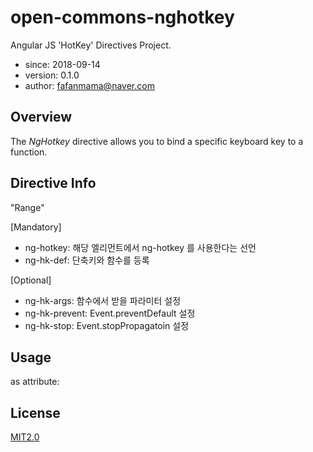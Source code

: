 # open-commons-nghotkey
Angular JS 'HotKey' Directives Project.

- since: 2018-09-14
- version: 0.1.0
- author: fafanmama@naver.com

## Overview
The <i>NgHotkey</i> directive allows you to bind a specific keyboard key to a function.

## Directive Info

"Range"


[Mandatory]
- ng-hotkey: 해당 엘리먼트에서 ng-hotkey 를 사용한다는 선언
- ng-hk-def: 단축키와 함수를 등록

[Optional]
- ng-hk-args: 함수에서 받을 파라미터 설정
- ng-hk-prevent: Event.preventDefault 설정
- ng-hk-stop: Event.stopPropagatoin 설정

## Usage
as attribute:
    <ANY
      ng-hotkey
      ng-hk-def = ''>

  
## License
[MIT2.0](https://opensource.org/licenses/MIT)


      
